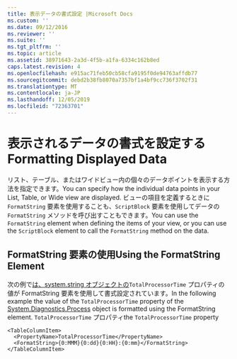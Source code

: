 ```yaml
---
title: 表示データの書式設定 |Microsoft Docs
ms.custom: ''
ms.date: 09/12/2016
ms.reviewer: ''
ms.suite: ''
ms.tgt_pltfrm: ''
ms.topic: article
ms.assetid: 38971643-2a3d-4f5b-a1fa-6334c162b8ed
caps.latest.revision: 4
ms.openlocfilehash: e915ac71feb50cb58cfa9195f0de94763affdb77
ms.sourcegitcommit: debd2b38fb8070a7357bf1a4bf9cc736f3702f31
ms.translationtype: MT
ms.contentlocale: ja-JP
ms.lasthandoff: 12/05/2019
ms.locfileid: "72363701"
---
```

# <a name="formatting-displayed-data"></a><span data-ttu-id="19853-102">表示されるデータの書式を設定する</span><span class="sxs-lookup"><span data-stu-id="19853-102">Formatting Displayed Data</span></span>

<span data-ttu-id="19853-103">リスト、テーブル、またはワイドビュー内の個々のデータポイントを表示する方法を指定できます。</span><span class="sxs-lookup"><span data-stu-id="19853-103">You can specify how the individual data points in your List, Table, or Wide view are displayed.</span></span> <span data-ttu-id="19853-104">ビューの項目を定義するときに `FormatString` 要素を使用することも、`ScriptBlock` 要素を使用してデータの `FormatString` メソッドを呼び出すこともできます。</span><span class="sxs-lookup"><span data-stu-id="19853-104">You can use the `FormatString` element when defining the items of your view, or you can use the `ScriptBlock` element to call the `FormatString` method on the data.</span></span>

## <a name="using-the-formatstring-element"></a><span data-ttu-id="19853-105">FormatString 要素の使用</span><span class="sxs-lookup"><span data-stu-id="19853-105">Using the FormatString Element</span></span>

<span data-ttu-id="19853-106">次の例で[は、system.string オブジェクトの](/dotnet/api/System.Diagnostics.Process)`TotalProcessorTime` プロパティの値が FormatString 要素を使用して書式設定されています。</span><span class="sxs-lookup"><span data-stu-id="19853-106">In the following example the value of the `TotalProcessorTime` property of the [System.Diagnostics.Process](/dotnet/api/System.Diagnostics.Process) object is formatted using the FormatString element.</span></span> <span data-ttu-id="19853-107">`TotalProcessorTime` プロパティ</span><span class="sxs-lookup"><span data-stu-id="19853-107">the `TotalProcessorTime` property</span></span>

```
<TableColumnItem>
  <PropertyName>TotalProcessorTime</PropertyName>
  <FormatString>{0:MMM}{0:dd}{0:HH}:{0:mm}</FormatString>
</TableColumnItem>
```



